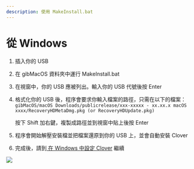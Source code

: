 ```yaml
---
description: 使用 MakeInstall.bat
---
```


# 從 Windows

1. 插入你的 USB
2. 在 gibMacOS 資料夾中運行 MakeInstall.bat
3. 在視窗中，你的 USB 應被列出。輸入你的 USB 代號後按 Enter
4. 格式化你的 USB 後，程序會要求你輸入檔案的路徑，只需在以下的檔案：`gibMacOS/macOS Downloads/publicrelease/xxx-xxxxx - xx.xx.x macOS xxxx/RecoveryHDMetaDmg.pkg (or RecoveryHDUpdate.pkg)`

    按下 Shift 加右鍵，複製成路徑並到視窗中貼上後按 Enter

5. 程序會開始解壓安裝檔並把檔案還原到你的 USB 上，並會自動安裝 Clover
6. 完成後，請到[ 在 Windows 中設定 Clover](../../clover-installtion/usb-clover/usb-clover-win.md) 繼續

![](../../.gitbook/assets/ezgif-4-8fa1279bb84c.gif)



